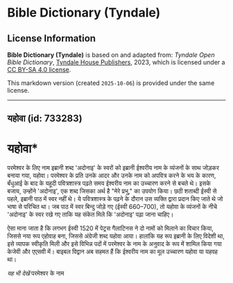 # Bible Dictionary (Tyndale)

## License Information

**Bible Dictionary (Tyndale)** is based on and adapted from: _Tyndale Open Bible Dictionary_, [Tyndale House Publishers](https://tyndaleopenresources.com/), 2023, which is licensed under a [CC BY-SA 4.0 license](https://creativecommons.org/licenses/by-sa/4.0/legalcode.en).

This markdown version (created `2025-10-06`) is provided under the same license.



--------------------------------

## यहोवा (id: 733283)

यहोवा\*
=======

परमेश्वर के लिए नाम इब्रानी शब्द 'अदोनाइ' के स्वरों को इब्रानी ईश्वरीय नाम के व्यंजनों के साथ जोड़कर बनाया गया, यहोवा। परमेश्वर के प्रति उनके आदर और उनके नाम को अपवित्र करने के भय के कारण, बँधुआई के बाद के यहूदी पवित्रशास्त्र पढ़ते समय ईश्वरीय नाम का उच्चारण करने से बचते थे। इसके बजाय, उन्होंने 'अदोनाइ', एक शब्द जिसका अर्थ है "मेरे प्रभु," का उपयोग किया। छठी शताब्दी ईस्वी से पहले, इब्रानी पाठ में स्वर नहीं थे। ये पवित्रशास्त्र के पढ़ने के दौरान उस व्यक्ति द्वारा प्रदान किए जाते थे जो भाषा से परिचित था। जब पाठ में स्वर बिन्दु जोड़े गए (ईस्वी 660–700\), तो यहोवा के व्यंजनों के नीचे 'अदोनाइ' के स्वर रखे गए ताकि यह संकेत मिले कि 'अदोनाइ' पढ़ा जाना चाहिए।

ऐसा माना जाता है कि लगभग ईस्वी 1520 में पेट्रस गैलाटिनस ने दो नामों को मिलाने का विचार किया, जिससे नया रूप एहोवाह बना, जिससे अंग्रेजी शब्द यहोवा आया। हालांकि यह रूप इब्रानी के लिए विदेशी था, इसे व्यापक स्वीकृति मिली और इसे विभिन्न पदों में परमेश्वर के नाम के अनुवाद के रूप में शामिल किया गया केजेवी और एएसवी में। बाइबल विद्वान अब सहमत हैं कि ईश्वरीय नाम का मूल उच्चारण यहोवा या यहवह था।

*यह भी देखें* परमेश्वर के नाम


